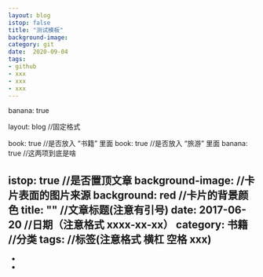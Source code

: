 ```yaml
---
layout: blog
istop: false
title: "测试模板"
background-image: 
category: git
date:  2020-09-04
tags:
- github
- xxx
- xxx
- xxx
---
```


banana: true

layout: blog            //固定格式   

book: true              //是否放入 “书籍” 里面
book: true              //是否放入 “旅游” 里面
banana: true            //这两项到底是啥

istop: true             //是否置顶文章
background-image:       //卡片表面的图片来源
background: red         //卡片的背景颜色
title:  ""              //文章标题(注意有引号)
date:   2017-06-20      //日期（注意格式 xxxx-xx-xx）
category: 书籍           //分类
tags:                   //标签(注意格式 横杠 空格 xxx)
- 
- 
- 


